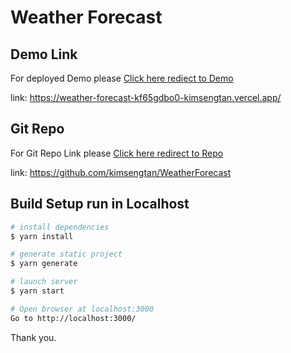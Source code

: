 # Weather Forecast

## Demo Link

For deployed Demo please [Click here rediect to Demo](https://weather-forecast-kf65gdbo0-kimsengtan.vercel.app/)

link: https://weather-forecast-kf65gdbo0-kimsengtan.vercel.app/

## Git Repo

For Git Repo Link please [Click here redirect to Repo](https://github.com/kimsengtan/WeatherForecast)

link: https://github.com/kimsengtan/WeatherForecast

## Build Setup run in Localhost

```bash
# install dependencies
$ yarn install

# generate static project
$ yarn generate

# launch server
$ yarn start

# Open browser at localhost:3000
Go to http://localhost:3000/
```

Thank you.
